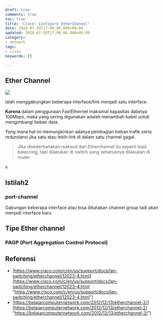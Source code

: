 ```yaml
---
draft: true
comments: true
toc: true
title: 'Cisco: Configure EtherChannel'
date: 2020-07-28T17:00:00.000+00:00
updated: 2020-07-28T17:00:00.000+00:00
category:
- network
tags:
- cisco
keywords: []

---
```


## Ether Channel 

![](/images/ccnaccnplinx-com-etherchannel-port-options00001.jpg)

Ialah menggabungkan beberapa interface/link menjadi satu interface.

**Karena** dalam penggunaan FastEthernet maksimal kapasitas datanya 100Mbps, maka yang sering digunakan adalah menambah kabel untuk mengimbangi beban data.

Yang mana hal ini memungkinkan adanya pembagian beban trafik serta redundansi jika satu atau lebih link di dalam satu channel gagal.

> Jika disederhanakan maksud dari Etherchannel itu seperti load balancing, tapi dilakukan di switch yang seharusnya dilakukan di router

s

## Istilah2

### port-channel

Gabungan beberapa interface atau bisa dikatakan channel group tadi akan menjadi interface baru

## Tipe Ether channel

### PAGP (Port Aggregation Control Protocol)

## Referensi

* [https://www.cisco.com/c/en/us/support/docs/lan-switching/etherchannel/12023-4.html](https://www.cisco.com/c/en/us/support/docs/lan-switching/etherchannel/12023-4.html "https://www.cisco.com/c/en/us/support/docs/lan-switching/etherchannel/12023-4.html")
* [https://belajarcomputernetwork.com/2012/12/13/etherchannel-2/](https://belajarcomputernetwork.com/2012/12/13/etherchannel-2/ "https://belajarcomputernetwork.com/2012/12/13/etherchannel-2/")